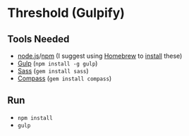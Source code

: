 # Threshold (Gulpify)

## Tools Needed
- [node.js](http://nodejs.org/)/[npm](https://npmjs.org/) (I suggest using [Homebrew](http://brew.sh/) to [install](http://madebyhoundstooth.com/blog/install-node-with-homebrew-on-os-x/) these)
- [Gulp](http://gulpjs.com/) (`npm install -g gulp`)
- [Sass](http://sass-lang.com/) (`gem install sass`)
- [Compass](http://compass-style.org/) (`gem install compass`)

## Run
- `npm install`
- `gulp`